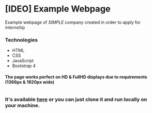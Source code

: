 # [IDEO] Example Webpage

Example webpage of _SIMPLE_ company created in order to apply for internship

### Technologies

- HTML
- CSS
- JavaScript
- Bootstrap 4

#### The page works perfect on HD & FullHD displays due to requirements (1366px & 1920px wide)

#

### It's available **[here](https://saczmateusz.github.io/example-webpage/)** or you can just clone it and run locally on your machine.

#
